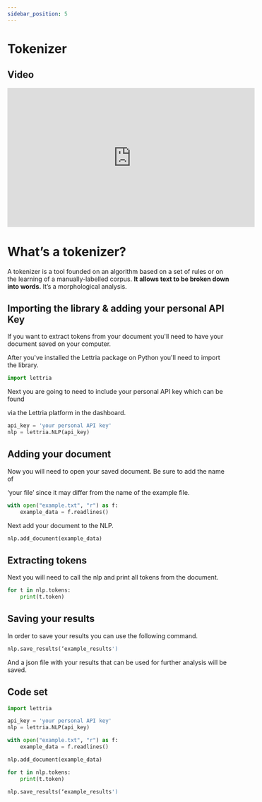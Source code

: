 ```yaml
---
sidebar_position: 5
---
```


# Tokenizer

## Video

<iframe width="560" height="315" src="https://www.youtube.com/embed/7uaUvXByu3w" title="YouTube video player" frameborder="0" allow="accelerometer; autoplay; clipboard-write; encrypted-media; gyroscope; picture-in-picture" allowfullscreen></iframe>

# **What’s a tokenizer?**

A tokenizer is a tool founded on an algorithm based on a set of rules or on the learning of a manually-labelled corpus. **It allows text to be broken down into words.** It’s a morphological analysis.

## Importing the library & adding your personal API Key

If you want to extract tokens from your document you'll need to have your document saved on your computer.

After you've installed the Lettria package on Python you'll need to import the library.

```python
import lettria
```

Next you are going to need to include your personal API key which can be found

via the Lettria platform in the dashboard.

```python
api_key = 'your personal API key'
nlp = lettria.NLP(api_key)
```

## Adding your document

Now you will need to open your saved document. Be sure to add the name of

‘your file’ since it may differ from the name of the example file.

```python
with open("example.txt", "r") as f:
	example_data = f.readlines()
```

Next add your document to the NLP.

```python
nlp.add_document(example_data)
```

## Extracting tokens

Next you will need to call the nlp and print all tokens from the document.

```python
for t in nlp.tokens:
	print(t.token)
```

## Saving your results

In order to save your results you can use the following command.

```python
nlp.save_results(‘example_results')
```

And a json file with your results that can be used for further analysis will be saved.

## Code set

```python
import lettria

api_key = 'your personal API key'
nlp = lettria.NLP(api_key)

with open("example.txt", "r") as f:
	example_data = f.readlines()

nlp.add_document(example_data)

for t in nlp.tokens:
	print(t.token)

nlp.save_results(‘example_results')
```
